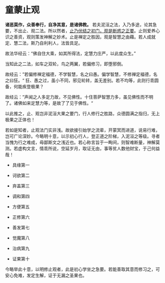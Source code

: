 # 童蒙止观

**诸恶莫作，众善奉行，自净其意，是诸佛教。**
若夫泥洹之法，入乃多途，论其急要，不出止、观二法。所以然者，<u>止乃伏结之初门，观是断惑之正要</u>。止则爱养心识之善资，观则策发神解之妙术。止是禅定之胜因，观是智慧之由藉。若人成就定、慧二法，斯乃自利利人，法皆具足。

故法华经云：“佛自住大乘，如其所得法，定慧力庄严，以此度众生。”

当知此之二法，如车之双轮，鸟之两翼，若偏修习，即堕邪倒。

故经云：”若偏修禅定福德，不学智慧，名之曰愚。偏学智慧，不修禅定福德，名之曰狂。“ 狂、愚之过，虽小不同，邪见轮转，盖无差别。若不均等，此则行乖圆备，何能疾登极果？

故经云：”声闻之人多定力故，不见佛性。十住菩萨智慧力多，虽见佛性而不明了。诸佛如来定慧力等，是故了了见于佛性。“

以此推之，止、观岂非泥洹大果之要门，行人修行之胜路，众德圆满之指归，无上极果之正体也！

若如是知者，止观法门实非浅。故欲接引始学之流辈，开蒙冥而进道，说易行难，岂可广论深妙。今略明十意，以示初心行人，登正道之阶梯，入泥洹之等级。寻者当愧为行之难成，毋鄙斯文之浅近也。若心称言旨于一眴间，则智难断量，神解莫测。若虚构文言，情乖所说，空延岁月，取证无由，事等贫人数他财宝，于己何益哉！

- 具缘第一

- 诃欲第二

- 弃盖第三

- 调和第四

- 方便第五

- 正修第六

- 善发第七

- 觉魔第八

- 治病第九

- 证果第十

今略举此十意，以明修止观者，此是初心学坐之急要。若能善取其意而修习之，可安心免难，发定生解，证于无漏之圣果也。
